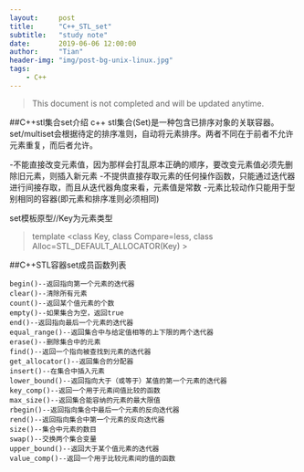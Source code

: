 ```yaml
---
layout:     post
title:      "C++_STL_set"
subtitle:   "study note"
date:       2019-06-06 12:00:00
author:     "Tian"
header-img: "img/post-bg-unix-linux.jpg"
tags:
    - C++
---
```


> This document is not completed and will be updated anytime.

##C++stl集合set介绍
c++ stl集合(Set)是一种包含已排序对象的关联容器。set/multiset会根据待定的排序准则，自动将元素排序。两者不同在于前者不允许元素重复，而后者允许。

-不能直接改变元素值，因为那样会打乱原本正确的顺序，要改变元素值必须先删除旧元素，则插入新元素
-不提供直接存取元素的任何操作函数，只能通过迭代器进行间接存取，而且从迭代器角度来看，元素值是常数
-元素比较动作只能用于型别相同的容器(即元素和排序准则必须相同)

set模板原型//Key为元素类型
>template <class Key, class Compare=less<Key>, class Alloc=STL_DEFAULT_ALLOCATOR(Key) >

##C++STL容器set成员函数列表
```
begin()--返回指向第一个元素的迭代器
clear()--清除所有元素
count()--返回某个值元素的个数
empty()--如果集合为空，返回true
end()--返回指向最后一个元素的迭代器
equal_range()--返回集合中与给定值相等的上下限的两个迭代器
erase()--删除集合中的元素
find()--返回一个指向被查找到元素的迭代器
get_allocator()--返回集合的分配器
insert()--在集合中插入元素
lower_bound()--返回指向大于（或等于）某值的第一个元素的迭代器
key_comp()--返回一个用于元素间值比较的函数
max_size()--返回集合能容纳的元素的最大限值
rbegin()--返回指向集合中最后一个元素的反向迭代器
rend()--返回指向集合中第一个元素的反向迭代器
size()--集合中元素的数目
swap()--交换两个集合变量
upper_bound()--返回大于某个值元素的迭代器
value_comp()--返回一个用于比较元素间的值的函数
```
